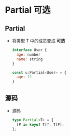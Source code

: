 # Partial 可选

## Partial<T>

  - 将类型 T 中的成员变成 **可选**

    ```js
    interface User {
      age: number
      name: string
    }

    const u:Partial<User> = {
      age: 12
    }
    ```

## 源码

  - 源码

    ```ts
    type Partial<T> = {
      [P in keyof T]?: T[P];
    };
    ```
